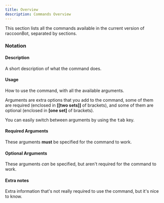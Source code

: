 ```yaml
---
title: Overview
description: Commands Overview
---
```


This section lists all the commands available in the current version of raccoonBot, separated by sections.

### Notation

#### Description

A short description of what the command does.

#### Usage

How to use the command, with all the available arguments. 

Arguments are extra options that you add to the command, some of them are required (enclosed in **[[two sets]]** of brackets), and some of them
are optional (enclosed in **[one set]** of brackets).

You can easily switch between arguments by using the <kbd>tab</kbd> key.

#### Required Arguments

These arguments **must** be specified for the command to work.

#### Optional Arguments

These arguments *can* be specified, but aren't required for the command to work.


#### Extra notes

Extra information that's not really required to use the command, but it's nice to know.